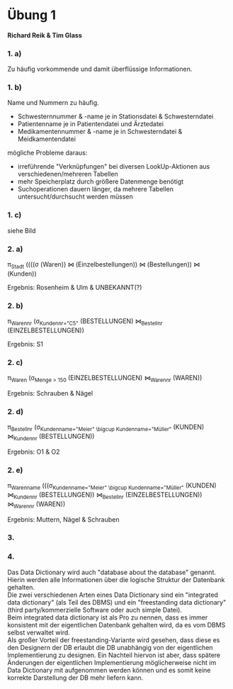 # Übung 1

#### Richard Reik & Tim Glass

### 1. a)

Zu häufig vorkommende und damit überflüssige Informationen.

### 1. b)

Name und Nummern zu häufig.  

- Schwesternnummer & -name je in Stationsdatei & Schwesterndatei
- Patientenname je in Patientendatei und Ärztedatei
- Medikamentennummer & -name je in Schwesterndatei & Meidkamentendatei

mögliche Probleme daraus:  

- irreführende "Verknüpfungen" bei diversen LookUp-Aktionen aus verschiedenen/mehreren Tabellen
- mehr Speicherplatz durch größere Datenmenge benötigt
- Suchoperationen dauern länger, da mehrere Tabellen untersucht/durchsucht werden müssen

### 1. c)

siehe Bild

### 2. a)

π<sub>Stadt</sub> ((((σ<sub></sub> (Waren)) ⋈<sub></sub> (Einzelbestellungen)) ⋈<sub></sub> (Bestellungen)) ⋈<sub></sub> (Kunden))

Ergebnis: Rosenheim & Ulm & UNBEKANNT(?)

### 2. b)

π<sub>Warennr</sub> (σ<sub>Kundennr="C5"</sub> (BESTELLUNGEN) ⋈<sub>Bestellnr</sub> (EINZELBESTELLUNGEN))

Ergebnis: S1

### 2. c)

π<sub>Waren</sub> (σ<sub>Menge > 150</sub> (EINZELBESTELLUNGEN) ⋈<sub>Warennr</sub> (WAREN))

Ergebnis: Schrauben & Nägel

### 2. d)

π<sub>Bestellnr</sub> (σ<sub>Kundenname="Meier" \bigcup Kundenname="Müller"</sub> (KUNDEN) ⋈<sub>Kundennr</sub> (BESTELLUNGEN))

Ergebnis: O1 & O2

### 2. e)

π<sub>Warenname</sub> (((σ<sub>Kundenname="Meier" \bigcup Kundenname="Müller"</sub> (KUNDEN) ⋈<sub>Kundennr</sub>  (BESTELLUNGEN)) ⋈<sub>Bestellnr</sub> (EINZELBESTELLUNGEN)) ⋈<sub>Warennr</sub> (WAREN))

Ergebnis: Muttern, Nägel & Schrauben

### 3.



### 4.

Das Data Dictionary wird auch "database about the database" genannt. Hierin werden alle Informationen über die logische Struktur der Datenbank gehalten.  
Die zwei verschiedenen Arten eines Data Dictionary sind ein "integrated data dictionary" (als Teil des DBMS) und ein "freestanding data dictionary"(third party/kommerzielle Software oder auch simple Datei).  
Beim integrated data dictionary ist als Pro zu nennen, dass es immer konsistent mit der eigentlichen Datenbank gehalten wird, da es vom DBMS selbst verwaltet wird.  
Als großer Vorteil der freestanding-Variante wird gesehen, dass diese es den Designern der DB erlaubt die DB unabhängig von der eigentlichen Implementierung zu designen. Ein Nachteil hiervon ist aber, dass spätere Änderungen der eigentlichen Implementierung möglicherweise nicht im Data Dictionary mit aufgenommen werden können und es somit keine korrekte Darstellung der DB mehr liefern kann.



